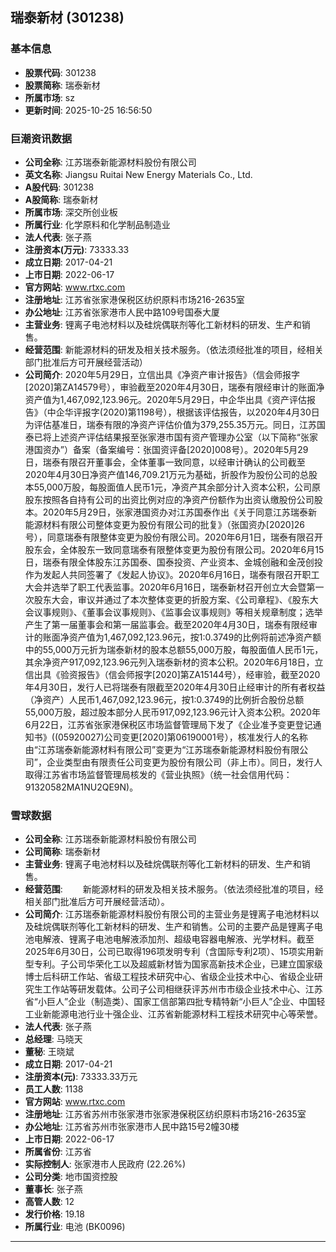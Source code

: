 ## 瑞泰新材 (301238)

### 基本信息

- **股票代码**: 301238
- **股票简称**: 瑞泰新材
- **所属市场**: sz
- **更新时间**: 2025-10-25 16:56:50

### 巨潮资讯数据

- **公司全称**: 江苏瑞泰新能源材料股份有限公司
- **英文名称**: Jiangsu Ruitai New Energy Materials Co., Ltd.
- **A股代码**: 301238
- **A股简称**: 瑞泰新材
- **所属市场**: 深交所创业板
- **所属行业**: 化学原料和化学制品制造业
- **法人代表**: 张子燕
- **注册资本(万元)**: 73333.33
- **成立日期**: 2017-04-21
- **上市日期**: 2022-06-17
- **官方网站**: www.rtxc.com
- **注册地址**: 江苏省张家港保税区纺织原料市场216-2635室
- **办公地址**: 江苏省张家港市人民中路109号国泰大厦
- **主营业务**: 锂离子电池材料以及硅烷偶联剂等化工新材料的研发、生产和销售。
- **经营范围**: 新能源材料的研发及相关技术服务。（依法须经批准的项目，经相关部门批准后方可开展经营活动）
- **公司简介**: 2020年5月29日，立信出具《净资产审计报告》（信会师报字[2020]第ZA14579号），审验截至2020年4月30日，瑞泰有限经审计的账面净资产值为1,467,092,123.96元。2020年5月29日，中企华出具《资产评估报告》（中企华评报字(2020)第1198号），根据该评估报告，以2020年4月30日为评估基准日，瑞泰有限的净资产评估价值为379,255.35万元。同日，江苏国泰已将上述资产评估结果报至张家港市国有资产管理办公室（以下简称“张家港国资办”）备案（备案编号：张国资评备[2020]008号）。2020年5月29日，瑞泰有限召开董事会，全体董事一致同意，以经审计确认的公司截至2020年4月30日净资产值146,709.21万元为基础，折股作为股份公司的总股本55,000万股，每股面值人民币1元，净资产其余部分计入资本公积，公司原股东按照各自持有公司的出资比例对应的净资产份额作为出资认缴股份公司股本。2020年5月29日，张家港国资办对江苏国泰作出《关于同意江苏瑞泰新能源材料有限公司整体变更为股份有限公司的批复》（张国资办[2020]26号），同意瑞泰有限整体变更为股份有限公司。2020年6月1日，瑞泰有限召开股东会，全体股东一致同意瑞泰有限整体变更为股份有限公司。2020年6月15日，瑞泰有限全体股东江苏国泰、国泰投资、产业资本、金城创融和金茂创投作为发起人共同签署了《发起人协议》。2020年6月16日，瑞泰有限召开职工大会并选举了职工代表监事。2020年6月16日，瑞泰新材召开创立大会暨第一次股东大会，审议并通过了本次整体变更的折股方案、《公司章程》、《股东大会议事规则》、《董事会议事规则》、《监事会议事规则》等相关规章制度；选举产生了第一届董事会和第一届监事会。截至2020年4月30日，瑞泰有限经审计的账面净资产值为1,467,092,123.96元，按1:0.3749的比例将前述净资产额中的55,000万元折为瑞泰新材的股本总额55,000万股，每股面值人民币1元，其余净资产917,092,123.96元列入瑞泰新材的资本公积。2020年6月18日，立信出具《验资报告》（信会师报字[2020]第ZA15144号），经审验，截至2020年4月30日，发行人已将瑞泰有限截至2020年4月30日止经审计的所有者权益（净资产）人民币1,467,092,123.96元，按1:0.3749的比例折合股份总额55,000万股，超过股本部分人民币917,092,123.96元计入资本公积。2020年6月22日，江苏省张家港保税区市场监督管理局下发了《企业准予变更登记通知书》((05920027)公司变更[2020]第06190001号），核准发行人的名称由“江苏瑞泰新能源材料有限公司”变更为“江苏瑞泰新能源材料股份有限公司”，企业类型由有限责任公司变更为股份有限公司（非上市）。同日，发行人取得江苏省市场监督管理局核发的《营业执照》（统一社会信用代码：91320582MA1NU2QE9N)。

### 雪球数据

- **公司全称**: 江苏瑞泰新能源材料股份有限公司
- **公司简称**: 瑞泰新材
- **主营业务**: 锂离子电池材料以及硅烷偶联剂等化工新材料的研发、生产和销售。
- **经营范围**: 　　新能源材料的研发及相关技术服务。（依法须经批准的项目，经相关部门批准后方可开展经营活动）。
- **公司简介**: 江苏瑞泰新能源材料股份有限公司的主营业务是锂离子电池材料以及硅烷偶联剂等化工新材料的研发、生产和销售。公司的主要产品是锂离子电池电解液、锂离子电池电解液添加剂、超级电容器电解液、光学材料。截至2025年6月30日，公司已取得196项发明专利（含国际专利2项）、15项实用新型专利。子公司华荣化工以及超威新材皆为国家高新技术企业，已建立国家级博士后科研工作站、省级工程技术研究中心、省级企业技术中心、省级企业研究生工作站等研发载体。公司子公司相继获评苏州市市级企业技术中心、江苏省“小巨人”企业（制造类）、国家工信部第四批专精特新“小巨人”企业、中国轻工业新能源电池行业十强企业、江苏省新能源材料工程技术研究中心等荣誉。
- **法人代表**: 张子燕
- **总经理**: 马晓天
- **董秘**: 王晓斌
- **成立日期**: 2017-04-21
- **注册资本(元)**: 73333.33万元
- **员工人数**: 1138
- **官方网站**: www.rtxc.com
- **注册地址**: 江苏省苏州市张家港市张家港保税区纺织原料市场216-2635室
- **办公地址**: 江苏省苏州市张家港市人民中路15号2幢30楼
- **上市日期**: 2022-06-17
- **所属省份**: 江苏省
- **实际控制人**: 张家港市人民政府 (22.26%)
- **公司分类**: 地市国资控股
- **董事长**: 张子燕
- **高管人数**: 12
- **发行价格**: 19.18
- **所属行业**: 电池 (BK0096)

---